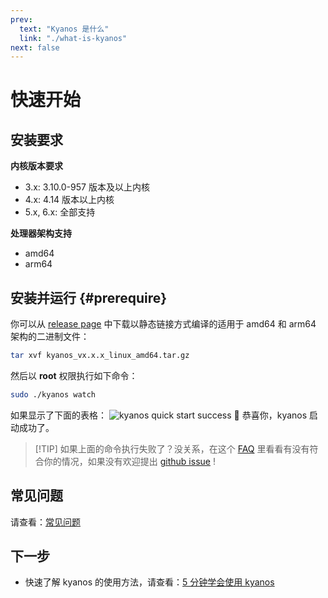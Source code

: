 ```yaml
---
prev:
  text: "Kyanos 是什么"
  link: "./what-is-kyanos"
next: false
---
```


# 快速开始

## 安装要求

**内核版本要求**

- 3.x: 3.10.0-957 版本及以上内核
- 4.x: 4.14 版本以上内核
- 5.x, 6.x: 全部支持

**处理器架构支持**

- amd64
- arm64

## 安装并运行 {#prerequire}

你可以从 [release page](https://github.com/hengyoush/kyanos/releases)
中下载以静态链接方式编译的适用于 amd64 和 arm64 架构的二进制文件：

```bash
tar xvf kyanos_vx.x.x_linux_amd64.tar.gz
```

然后以 **root** 权限执行如下命令：

```bash
sudo ./kyanos watch
```

如果显示了下面的表格： ![kyanos quick start success](/quickstart-success.png)
🎉 恭喜你，kyanos 启动成功了。

> [!TIP] 如果上面的命令执行失败了？没关系，在这个 [FAQ](./faq)
> 里看看有没有符合你的情况，如果没有欢迎提出
> [github issue](https://github.com/hengyoush/kyanos/issues) !

## 常见问题

请查看：[常见问题](./faq)

## 下一步

- 快速了解 kyanos 的使用方法，请查看：[5 分钟学会使用 kyanos](./how-to)
